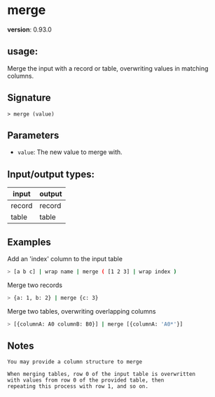 # merge

**version**: 0.93.0

## **usage**:

Merge the input with a record or table, overwriting values in matching columns.

## Signature

`> merge (value)`

## Parameters

- `value`: The new value to merge with.

## Input/output types:

| input  | output |
| ------ | ------ |
| record | record |
| table  | table  |

## Examples

Add an 'index' column to the input table

```bash
> [a b c] | wrap name | merge ( [1 2 3] | wrap index )
```

Merge two records

```bash
> {a: 1, b: 2} | merge {c: 3}
```

Merge two tables, overwriting overlapping columns

```bash
> [{columnA: A0 columnB: B0}] | merge [{columnA: 'A0*'}]
```

## Notes

```text
You may provide a column structure to merge

When merging tables, row 0 of the input table is overwritten
with values from row 0 of the provided table, then
repeating this process with row 1, and so on.
```
